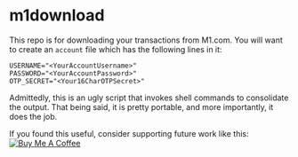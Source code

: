 # m1download
This repo is for downloading your transactions from M1.com. You will want to create an `account` file which has the following lines in it:
```
USERNAME="<YourAccountUsername>"
PASSWORD="<YourAccountPassword>"
OTP_SECRET="<Your16CharOTPSecret>"
```

Admittedly, this is an ugly script that invokes shell commands to consolidate the output. That being said, it is pretty portable, and more importantly, it does the job.

If you found this useful, consider supporting future work like this:
[![Buy Me A Coffee](https://www.buymeacoffee.com/assets/img/custom_images/orange_img.png)](https://www.buymeacoff.ee/bandi13)

